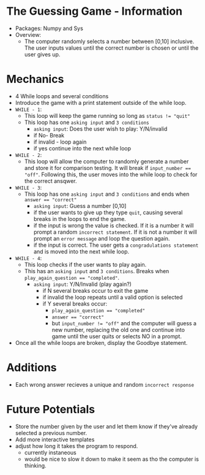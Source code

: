 # The Guessing Game - Information 
- Packages: Numpy and Sys 
- Overview: 
  - The computer randomly selects a number between [0,10] inclusive. The user inputs values until the correct number is chosen or until the user gives up. 

# Mechanics 
- 4 While loops and several conditions 
- Introduce the game with a print statement outside of the while loop. 
- `WHILE - 1`: 
  - This loop will keep the game running so long as `status != "quit"` 
  - This loop has one `asking input` and `3 conditions`
    - `asking input`: Does the user wish to play: Y/N/invalid  
    - if No- Break
    - if invalid - loop again 
    - if yes continue into the next while loop 
- `WHILE - 2`: 
  - This loop will allow the computer to randomly generate a number and store it for comparison testing. It will break if `input_number == "off"`.
  Following this, the user moves into the while loop to check for the correct ansqwer. 
- `WHILE - 3`: 
  - This loop has one `asking input` and `3 conditions` and ends when `answer == "correct"`
    - `asking input`: Guess a number [0,10]
    - if the user wants to give up they type `quit`, causing several breaks in the loops to end the game. 
    - if the input is wrong the value is checked. If it is a number it will prompt a random `incorrect statement`. If it is not a number it will prompt an `error message` and loop the question again. 
    - if the input is correct. The user gets a `congradulations statement` and is moved into the next while loop. 
- `WHILE - 4`: 
  - This loop checks if the user wants to play again. 
  - This has an `asking input` and `3 conditions`. Breaks when `play_again_question == "completed"`.
    - `asking input`: Y/N/Invalid (play again?)
      - if N several breaks occur to exit the game 
      - if invalid the loop repeats until a valid option is selected 
      - if Y several breaks occur: 
        -  `play_again_question == "completed"`
        -  `answer == "correct"`
        - but `input_number != "off"` and the computer will guess a new number, replacing the old one and continue into game until the user quits or selects NO in a prompt. 
- Once all the while loops are broken, display the Goodbye statement. 
# Additions 
- Each wrong answer recieves a unique and random `incorrect response`
# Future Potentials 
- Store the number given by the user and let them know if they've already selected a previous number. 
- Add more interactive templates 
- adjust how long it takes the program to respond. 
  - currently instaneous 
  - would be nice to slow it down to make it seem as tho the computer is thinking. 